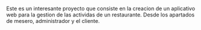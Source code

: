 Este es un interesante proyecto que consiste en la creacion de un aplicativo web para la gestion de las actividas de un restaurante.
Desde los apartados de mesero, administrador y el cliente.
